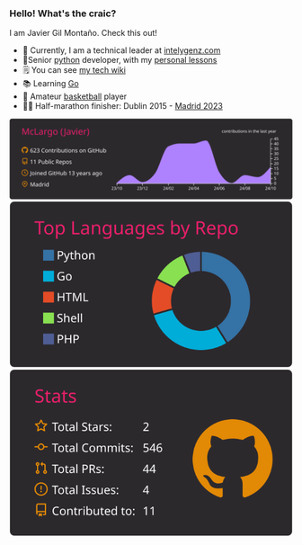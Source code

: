 ### Hello! What's the craic?

I am Javier Gil Montaño. Check this out!

- :goat: Currently, I am a technical leader at [intelygenz.com](https://intelygenz.com/) 
- :snake:Senior [python](https://www.python.org/) developer, with my [personal lessons](https://mclargo.github.io/python-lessons/) 
- :spiral_notepad: You can see [my tech wiki](https://mclargo.github.io/)
- :books: Learning [Go](https://go.dev/) 
- :basketball: Amateur [basketball](https://youtu.be/WgRQArUar08) player
- :running_man: Half-marathon finisher: Dublin 2015 - [Madrid 2023](https://results.sporthive.com/events/7053750963571596288/races/485532/bib/34916)


[![](https://raw.githubusercontent.com/McLargo/mclargo/master/profile-summary-card-output/monokai/0-profile-details.svg)](https://github.com/vn7n24fzkq/github-profile-summary-cards)
[![](https://raw.githubusercontent.com/McLargo/mclargo/master/profile-summary-card-output/monokai/1-repos-per-language.svg)](https://github.com/vn7n24fzkq/github-profile-summary-cards) [![](https://raw.githubusercontent.com/McLargo/mclargo/master/profile-summary-card-output/monokai/3-stats.svg)](https://github.com/vn7n24fzkq/github-profile-summary-cards)
